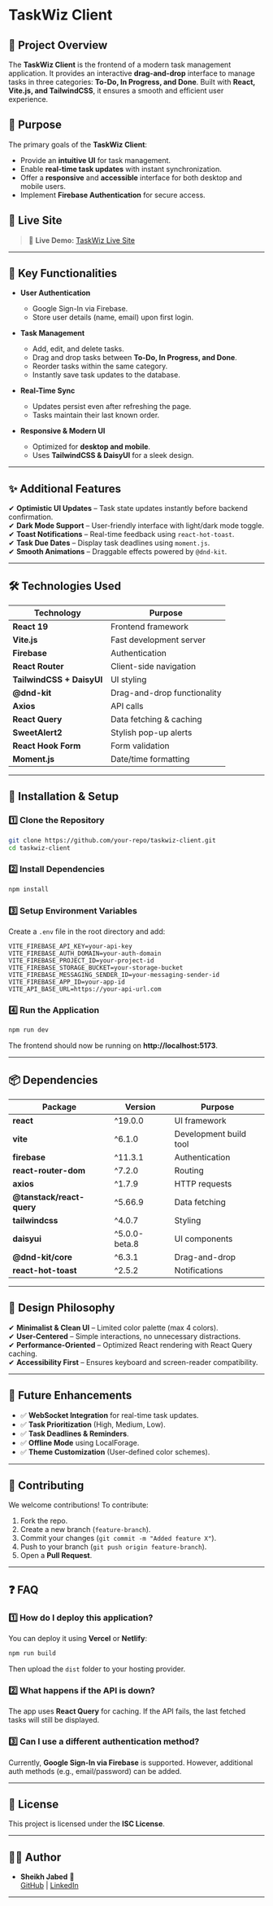 # TaskWiz Client

## 📌 Project Overview
The **TaskWiz Client** is the frontend of a modern task management application. It provides an interactive **drag-and-drop** interface to manage tasks in three categories: **To-Do, In Progress, and Done**. Built with **React, Vite.js, and TailwindCSS**, it ensures a smooth and efficient user experience.

## 🎯 Purpose
The primary goals of the **TaskWiz Client**:
- Provide an **intuitive UI** for task management.
- Enable **real-time task updates** with instant synchronization.
- Offer a **responsive** and **accessible** interface for both desktop and mobile users.
- Implement **Firebase Authentication** for secure access.

## 🚀 Live Site
> 🔗 **Live Demo:** [TaskWiz Live Site](https://taskwiz-01.web.app/)

---

## 🔑 Key Functionalities
- **User Authentication**
  - Google Sign-In via Firebase.
  - Store user details (name, email) upon first login.

- **Task Management**
  - Add, edit, and delete tasks.
  - Drag and drop tasks between **To-Do, In Progress, and Done**.
  - Reorder tasks within the same category.
  - Instantly save task updates to the database.

- **Real-Time Sync**
  - Updates persist even after refreshing the page.
  - Tasks maintain their last known order.
  
- **Responsive & Modern UI**
  - Optimized for **desktop and mobile**.
  - Uses **TailwindCSS & DaisyUI** for a sleek design.

---

## ✨ Additional Features
✔ **Optimistic UI Updates** – Task state updates instantly before backend confirmation.  
✔ **Dark Mode Support** – User-friendly interface with light/dark mode toggle.  
✔ **Toast Notifications** – Real-time feedback using `react-hot-toast`.  
✔ **Task Due Dates** – Display task deadlines using `moment.js`.  
✔ **Smooth Animations** – Draggable effects powered by `@dnd-kit`.  

---

## 🛠️ Technologies Used
| Technology | Purpose |
|------------|---------|
| **React 19** | Frontend framework |
| **Vite.js** | Fast development server |
| **Firebase** | Authentication |
| **React Router** | Client-side navigation |
| **TailwindCSS + DaisyUI** | UI styling |
| **@dnd-kit** | Drag-and-drop functionality |
| **Axios** | API calls |
| **React Query** | Data fetching & caching |
| **SweetAlert2** | Stylish pop-up alerts |
| **React Hook Form** | Form validation |
| **Moment.js** | Date/time formatting |

---

## 📌 Installation & Setup

### 1️⃣ Clone the Repository
```sh
git clone https://github.com/your-repo/taskwiz-client.git
cd taskwiz-client
```

### 2️⃣ Install Dependencies
```sh
npm install
```

### 3️⃣ Setup Environment Variables
Create a `.env` file in the root directory and add:
```
VITE_FIREBASE_API_KEY=your-api-key
VITE_FIREBASE_AUTH_DOMAIN=your-auth-domain
VITE_FIREBASE_PROJECT_ID=your-project-id
VITE_FIREBASE_STORAGE_BUCKET=your-storage-bucket
VITE_FIREBASE_MESSAGING_SENDER_ID=your-messaging-sender-id
VITE_FIREBASE_APP_ID=your-app-id
VITE_API_BASE_URL=https://your-api-url.com
```

### 4️⃣ Run the Application
```sh
npm run dev
```
The frontend should now be running on **http://localhost:5173**.

---

## 📦 Dependencies
| Package | Version | Purpose |
|---------|---------|---------|
| **react** | ^19.0.0 | UI framework |
| **vite** | ^6.1.0 | Development build tool |
| **firebase** | ^11.3.1 | Authentication |
| **react-router-dom** | ^7.2.0 | Routing |
| **axios** | ^1.7.9 | HTTP requests |
| **@tanstack/react-query** | ^5.66.9 | Data fetching |
| **tailwindcss** | ^4.0.7 | Styling |
| **daisyui** | ^5.0.0-beta.8 | UI components |
| **@dnd-kit/core** | ^6.3.1 | Drag-and-drop |
| **react-hot-toast** | ^2.5.2 | Notifications |

---

## 🎨 Design Philosophy
✔ **Minimalist & Clean UI** – Limited color palette (max 4 colors).  
✔ **User-Centered** – Simple interactions, no unnecessary distractions.  
✔ **Performance-Oriented** – Optimized React rendering with React Query caching.  
✔ **Accessibility First** – Ensures keyboard and screen-reader compatibility.  

---

## 🔮 Future Enhancements
- ✅ **WebSocket Integration** for real-time task updates.
- ✅ **Task Prioritization** (High, Medium, Low).
- ✅ **Task Deadlines & Reminders**.
- ✅ **Offline Mode** using LocalForage.
- ✅ **Theme Customization** (User-defined color schemes).

---

## 🤝 Contributing
We welcome contributions! To contribute:
1. Fork the repo.
2. Create a new branch (`feature-branch`).
3. Commit your changes (`git commit -m "Added feature X"`).
4. Push to your branch (`git push origin feature-branch`).
5. Open a **Pull Request**.

---

## ❓ FAQ

### 1️⃣ How do I deploy this application?
You can deploy it using **Vercel** or **Netlify**:
```sh
npm run build
```
Then upload the `dist` folder to your hosting provider.

### 2️⃣ What happens if the API is down?
The app uses **React Query** for caching. If the API fails, the last fetched tasks will still be displayed.

### 3️⃣ Can I use a different authentication method?
Currently, **Google Sign-In via Firebase** is supported. However, additional auth methods (e.g., email/password) can be added.

---

## 📝 License
This project is licensed under the **ISC License**.

---

## 👨‍💻 Author
- **Sheikh Jabed** 🚀  
  [GitHub](https://github.com/SK-Jabed) | [LinkedIn](https://linkedin.com/in/your-profile)

---